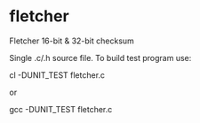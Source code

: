# fletcher
Fletcher 16-bit &amp; 32-bit checksum

Single .c/.h source file.  To build test program use:

cl -DUNIT_TEST fletcher.c

or

gcc -DUNIT_TEST fletcher.c
